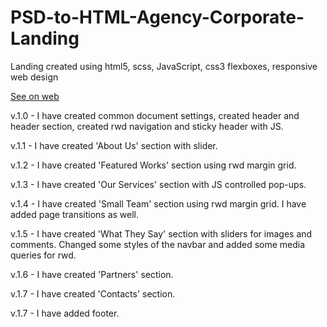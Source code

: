# PSD-to-HTML-Agency-Corporate-Landing
Landing created using html5, scss, JavaScript, css3 flexboxes, responsive web design

<a href="https://matutamiller.github.io/PSD-to-HTML-Agency-Corporate-Landing/">See on web</a>

v.1.0 - I have created common document settings, created header and header section, created rwd navigation and sticky header with JS.

v.1.1 - I have created 'About Us' section with slider.

v.1.2 - I have created 'Featured Works' section using rwd margin grid.

v.1.3 - I have created 'Our Services' section with JS controlled pop-ups.

v.1.4 - I have created 'Small Team' section using rwd margin grid.
        I have added page transitions as well.

v.1.5 - I have created 'What They Say' section with sliders for images and comments. Changed some styles of the navbar and added some media queries for rwd.

v.1.6 - I have created 'Partners' section.

v.1.7 - I have created 'Contacts' section.    

v.1.7 - I have added footer.
